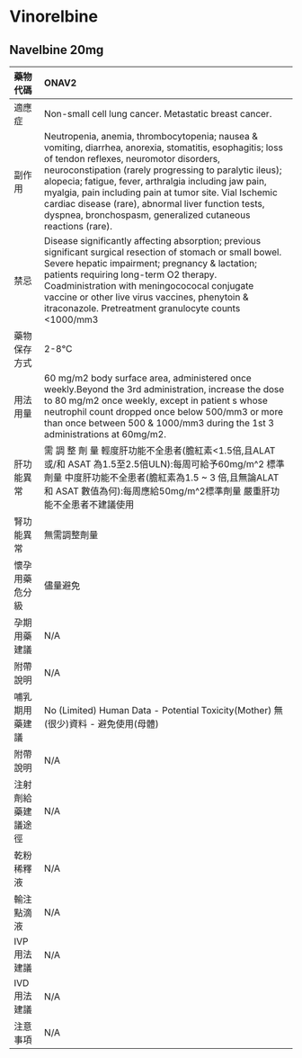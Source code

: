 # Vinorelbine

## Navelbine 20mg

| 藥物代碼 | ONAV2 |
| :--- | :--- |
| 適應症 | Non-small cell lung cancer. Metastatic breast cancer. |
| 副作用 | Neutropenia, anemia, thrombocytopenia; nausea & vomiting, diarrhea, anorexia, stomatitis, esophagitis; loss of tendon reflexes, neuromotor disorders, neuroconstipation \(rarely progressing to paralytic ileus\); alopecia; fatigue, fever, arthralgia including jaw pain, myalgia, pain including pain at tumor site. Vial Ischemic cardiac disease \(rare\), abnormal liver function tests, dyspnea, bronchospasm, generalized cutaneous reactions \(rare\). |
| 禁忌 | Disease significantly affecting absorption; previous significant surgical resection of stomach or small bowel. Severe hepatic impairment; pregnancy & lactation; patients requiring long-term O2 therapy. Coadministration with meningocococal conjugate vaccine or other live virus vaccines, phenytoin & itraconazole. Pretreatment granulocyte counts &lt;1000/mm3 |
| 藥物保存方式 | 2-8℃ |
| 用法用量 | 60 mg/m2 body surface area, administered once weekly.Beyond the 3rd administration, increase the dose to 80 mg/m2 once weekly, except in patient s whose neutrophil count dropped once below 500/mm3 or more than once between 500 & 1000/mm3 during the 1st 3 administrations at 60mg/m2. |
| 肝功能異常 | 需 調 整 劑 量  輕度肝功能不全患者\(膽紅素&lt;1.5倍,且ALAT 或/和 ASAT 為1.5至2.5倍ULN\):每周可給予60mg/m^2 標準劑量 中度肝功能不全患者\(膽紅素為1.5 ~ 3 倍,且無論ALAT 和 ASAT 數值為何\):每周應給50mg/m^2標準劑量 嚴重肝功能不全患者不建議使用 |
| 腎功能異常 | 無需調整劑量 |
| 懷孕用藥危分級 | 儘量避免 |
| 孕期用藥建議 | N/A |
| 附帶說明 | N/A |
| 哺乳期用藥建議 | No \(Limited\) Human Data - Potential Toxicity\(Mother\) 無\(很少\)資料 - 避免使用\(母體\) |
| 附帶說明 | N/A |
| 注射劑給藥建議途徑 | N/A |
| 乾粉稀釋液 | N/A |
| 輸注點滴液 | N/A |
| IVP 用法建議 | N/A |
| IVD 用法建議 | N/A |
| 注意事項 | N/A |

